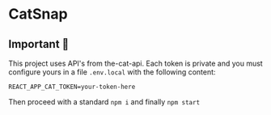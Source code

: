 # CatSnap

## Important 🚨  
This project uses API's from the-cat-api. Each token is private and you must configure yours in a file `.env.local` with the following content:
```
REACT_APP_CAT_TOKEN=your-token-here
```

Then proceed with a standard `npm i` and finally `npm start`
